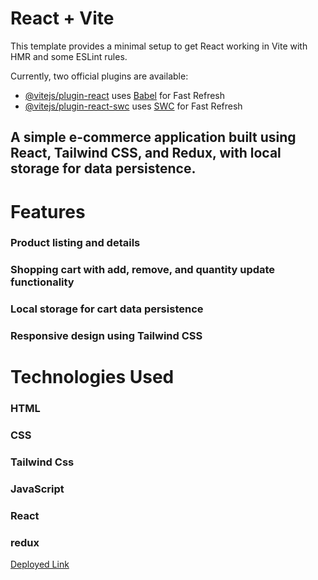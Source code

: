 # React + Vite

This template provides a minimal setup to get React working in Vite with HMR and some ESLint rules.

Currently, two official plugins are available:

- [@vitejs/plugin-react](https://github.com/vitejs/vite-plugin-react/blob/main/packages/plugin-react/README.md) uses [Babel](https://babeljs.io/) for Fast Refresh
- [@vitejs/plugin-react-swc](https://github.com/vitejs/vite-plugin-react-swc) uses [SWC](https://swc.rs/) for Fast Refresh


## A simple e-commerce application built using React, Tailwind CSS, and Redux, with local storage for data persistence.

# Features

### Product listing and details
### Shopping cart with add, remove, and quantity update functionality
### Local storage for cart data persistence
### Responsive design using Tailwind CSS

# Technologies Used 
### HTML
### CSS 
### Tailwind Css
### JavaScript
### React
### redux

[Deployed Link](https://e-commerce-e-shop.netlify.app/)